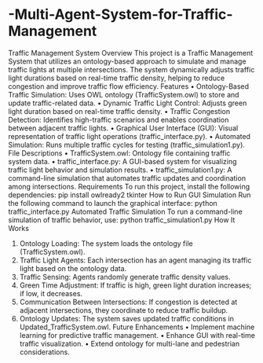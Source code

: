 # -Multi-Agent-System-for-Traffic-Management


Traffic Management System
Overview
This project is a Traffic Management System that utilizes an ontology-based approach to simulate and manage traffic lights at multiple intersections. The system dynamically adjusts traffic light durations based on real-time traffic density, helping to reduce congestion and improve traffic flow efficiency.
Features
•	Ontology-Based Traffic Simulation: Uses OWL ontology (TrafficSystem.owl) to store and update traffic-related data.
•	Dynamic Traffic Light Control: Adjusts green light duration based on real-time traffic density.
•	Traffic Congestion Detection: Identifies high-traffic scenarios and enables coordination between adjacent traffic lights.
•	Graphical User Interface (GUI): Visual representation of traffic light operations (traffic_interface.py).
•	Automated Simulation: Runs multiple traffic cycles for testing (traffic_simulation1.py).
File Descriptions
•	TrafficSystem.owl: Ontology file containing traffic system data.
•	traffic_interface.py: A GUI-based system for visualizing traffic light behavior and simulation results.
•	traffic_simulation1.py: A command-line simulation that automates traffic updates and coordination among intersections.
Requirements
To run this project, install the following dependencies:
pip install owlready2 tkinter
How to Run
GUI Simulation
Run the following command to launch the graphical interface:
python traffic_interface.py
Automated Traffic Simulation
To run a command-line simulation of traffic behavior, use:
python traffic_simulation1.py
How It Works
1.	Ontology Loading: The system loads the ontology file (TrafficSystem.owl).
2.	Traffic Light Agents: Each intersection has an agent managing its traffic light based on the ontology data.
3.	Traffic Sensing: Agents randomly generate traffic density values.
4.	Green Time Adjustment: If traffic is high, green light duration increases; if low, it decreases.
5.	Communication Between Intersections: If congestion is detected at adjacent intersections, they coordinate to reduce traffic buildup.
6.	Ontology Updates: The system saves updated traffic conditions in Updated_TrafficSystem.owl.
Future Enhancements
•	Implement machine learning for predictive traffic management.
•	Enhance GUI with real-time traffic visualization.
•	Extend ontology for multi-lane and pedestrian considerations.

